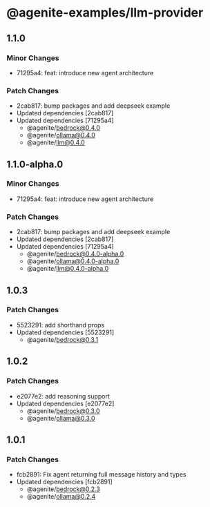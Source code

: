 # @agenite-examples/llm-provider

## 1.1.0

### Minor Changes

- 71295a4: feat: introduce new agent architecture

### Patch Changes

- 2cab817: bump packages and add deepseek example
- Updated dependencies [2cab817]
- Updated dependencies [71295a4]
  - @agenite/bedrock@0.4.0
  - @agenite/ollama@0.4.0
  - @agenite/llm@0.4.0

## 1.1.0-alpha.0

### Minor Changes

- 71295a4: feat: introduce new agent architecture

### Patch Changes

- 2cab817: bump packages and add deepseek example
- Updated dependencies [2cab817]
- Updated dependencies [71295a4]
  - @agenite/bedrock@0.4.0-alpha.0
  - @agenite/ollama@0.4.0-alpha.0
  - @agenite/llm@0.4.0-alpha.0

## 1.0.3

### Patch Changes

- 5523291: add shorthand props
- Updated dependencies [5523291]
  - @agenite/bedrock@0.3.1

## 1.0.2

### Patch Changes

- e2077e2: add reasoning support
- Updated dependencies [e2077e2]
  - @agenite/bedrock@0.3.0
  - @agenite/ollama@0.3.0

## 1.0.1

### Patch Changes

- fcb2891: Fix agent returning full message history and types
- Updated dependencies [fcb2891]
  - @agenite/bedrock@0.2.3
  - @agenite/ollama@0.2.4
